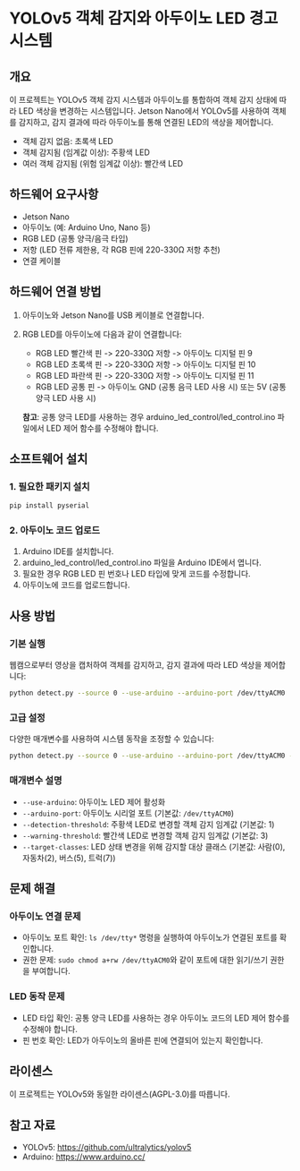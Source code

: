 # YOLOv5 객체 감지와 아두이노 LED 경고 시스템

## 개요

이 프로젝트는 YOLOv5 객체 감지 시스템과 아두이노를 통합하여 객체 감지 상태에 따라 LED 색상을 변경하는 시스템입니다. Jetson Nano에서 YOLOv5를 사용하여 객체를 감지하고, 감지 결과에 따라 아두이노를 통해 연결된 LED의 색상을 제어합니다.

-   객체 감지 없음: 초록색 LED
-   객체 감지됨 (임계값 이상): 주황색 LED
-   여러 객체 감지됨 (위험 임계값 이상): 빨간색 LED

## 하드웨어 요구사항

-   Jetson Nano
-   아두이노 (예: Arduino Uno, Nano 등)
-   RGB LED (공통 양극/음극 타입)
-   저항 (LED 전류 제한용, 각 RGB 핀에 220-330Ω 저항 추천)
-   연결 케이블

## 하드웨어 연결 방법

1. 아두이노와 Jetson Nano를 USB 케이블로 연결합니다.
2. RGB LED를 아두이노에 다음과 같이 연결합니다:

    - RGB LED 빨간색 핀 -> 220-330Ω 저항 -> 아두이노 디지털 핀 9
    - RGB LED 초록색 핀 -> 220-330Ω 저항 -> 아두이노 디지털 핀 10
    - RGB LED 파란색 핀 -> 220-330Ω 저항 -> 아두이노 디지털 핀 11
    - RGB LED 공통 핀 -> 아두이노 GND (공통 음극 LED 사용 시) 또는 5V (공통 양극 LED 사용 시)

    **참고**: 공통 양극 LED를 사용하는 경우 arduino_led_control/led_control.ino 파일에서 LED 제어 함수를 수정해야 합니다.

## 소프트웨어 설치

### 1. 필요한 패키지 설치

```bash
pip install pyserial
```

### 2. 아두이노 코드 업로드

1. Arduino IDE를 설치합니다.
2. arduino_led_control/led_control.ino 파일을 Arduino IDE에서 엽니다.
3. 필요한 경우 RGB LED 핀 번호나 LED 타입에 맞게 코드를 수정합니다.
4. 아두이노에 코드를 업로드합니다.

## 사용 방법

### 기본 실행

웹캠으로부터 영상을 캡처하여 객체를 감지하고, 감지 결과에 따라 LED 색상을 제어합니다:

```bash
python detect.py --source 0 --use-arduino --arduino-port /dev/ttyACM0
```

### 고급 설정

다양한 매개변수를 사용하여 시스템 동작을 조정할 수 있습니다:

```bash
python detect.py --source 0 --use-arduino --arduino-port /dev/ttyACM0 --detection-threshold 2 --warning-threshold 5 --target-classes 0 2
```

### 매개변수 설명

-   `--use-arduino`: 아두이노 LED 제어 활성화
-   `--arduino-port`: 아두이노 시리얼 포트 (기본값: `/dev/ttyACM0`)
-   `--detection-threshold`: 주황색 LED로 변경할 객체 감지 임계값 (기본값: 1)
-   `--warning-threshold`: 빨간색 LED로 변경할 객체 감지 임계값 (기본값: 3)
-   `--target-classes`: LED 상태 변경을 위해 감지할 대상 클래스 (기본값: 사람(0), 자동차(2), 버스(5), 트럭(7))

## 문제 해결

### 아두이노 연결 문제

-   아두이노 포트 확인: `ls /dev/tty*` 명령을 실행하여 아두이노가 연결된 포트를 확인합니다.
-   권한 문제: `sudo chmod a+rw /dev/ttyACM0`와 같이 포트에 대한 읽기/쓰기 권한을 부여합니다.

### LED 동작 문제

-   LED 타입 확인: 공통 양극 LED를 사용하는 경우 아두이노 코드의 LED 제어 함수를 수정해야 합니다.
-   핀 번호 확인: LED가 아두이노의 올바른 핀에 연결되어 있는지 확인합니다.

## 라이센스

이 프로젝트는 YOLOv5와 동일한 라이센스(AGPL-3.0)를 따릅니다.

## 참고 자료

-   YOLOv5: https://github.com/ultralytics/yolov5
-   Arduino: https://www.arduino.cc/
